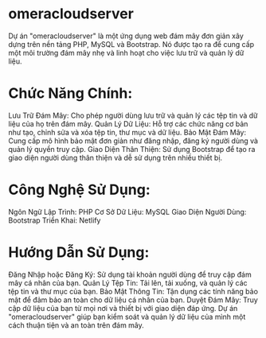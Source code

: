 # omeracloudserver
  Dự án "omeracloudserver" là một ứng dụng web đám mây đơn giản xây dựng trên nền tảng PHP, MySQL và Bootstrap. Nó được tạo ra để cung cấp một môi trường đám mây nhẹ và linh hoạt cho việc lưu trữ và quản lý dữ liệu.
# Chức Năng Chính:
  Lưu Trữ Đám Mây: Cho phép người dùng lưu trữ và quản lý các tệp tin và dữ liệu của họ trên đám mây.
  Quản Lý Dữ Liệu: Hỗ trợ các chức năng cơ bản như tạo, chỉnh sửa và xóa tệp tin, thư mục và dữ liệu.
  Bảo Mật Đám Mây: Cung cấp mô hình bảo mật đơn giản như đăng nhập, đăng ký người dùng và quản lý quyền truy cập.
  Giao Diện Thân Thiện: Sử dụng Bootstrap để tạo ra giao diện người dùng thân thiện và dễ sử dụng trên nhiều thiết bị.
# Công Nghệ Sử Dụng:
  Ngôn Ngữ Lập Trình: PHP
  Cơ Sở Dữ Liệu: MySQL
  Giao Diện Người Dùng: Bootstrap
  Triển Khai: Netlify
# Hướng Dẫn Sử Dụng:
  Đăng Nhập hoặc Đăng Ký: Sử dụng tài khoản người dùng để truy cập đám mây cá nhân của bạn.
  Quản Lý Tệp Tin: Tải lên, tải xuống, và quản lý các tệp tin và thư mục của bạn.
  Bảo Mật Thông Tin: Tận dụng các tính năng bảo mật để đảm bảo an toàn cho dữ liệu cá nhân của bạn.
  Duyệt Đám Mây: Truy cập dữ liệu của bạn từ mọi nơi và thiết bị với giao diện đáp ứng.
  Dự án "omeracloudserver" giúp bạn kiểm soát và quản lý dữ liệu của mình một cách thuận tiện và an toàn trên đám mây.
